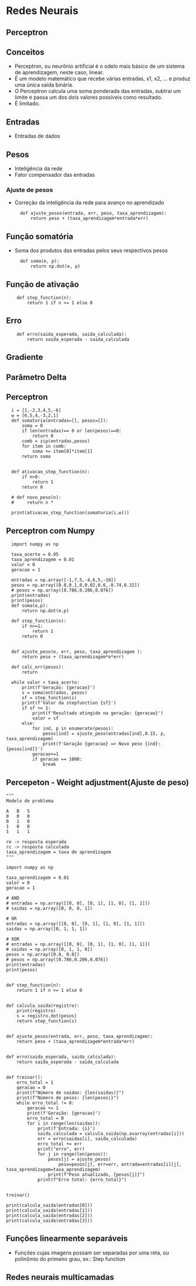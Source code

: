 # Redes Neurais

## Perceptron

## Conceitos

- Perceptron, ou neurônio artificial é o odelo mais básico de um sistema de aprendizagem, neste caso, linear.
- É um modelo matemático que recebe várias entradas, x1, x2, … e produz uma única saída binária.
- O Perceptron calcula uma soma ponderada das entradas, subtrai um limite e passa um dos dois valores possíveis como resultado.
- É limitado.

## Entradas

- Entradas de dados

## Pesos

- Inteligência da rede
- Fator compensador das entradas

### Ajuste de pesos

- Correção da inteligência da rede para avanço no aprendizado

        def ajuste_pesos(entrada, err, peso, taxa_aprendizagem):
            return peso + (taxa_aprendizagem*entrada*err)

## Função somatória

- Soma dos produtos das entradas pelos seus respectivos pesos

        def soma(e, p):
            return np.dot(e, p)

## Função de ativação

        def step_function(n):
            return 1 if n >= 1 else 0

## Erro

        def erro(saida_esperada, saida_calculada):
            return saida_esperada - saida_calculada

## Gradiente

## Parâmetro Delta

## Perceptron

      i = [1,-2,3,4,5,-6]
      w = [6,5,4,-3,2,1]
      def somatoria(entradas=[], pesos=[]):
          soma = 0
          if len(entradas)== 0 or len(pesos)==0:
              return 0
          comb = zip(entradas,pesos)
          for item in comb:
              soma += item[0]*item[1]
          return soma


      def ativacao_step_function(n):
          if n>0:
              return 1
          return 0

      # def novo_peso(n):
      #     return n *

      print(ativacao_step_function(somatoria(i,w)))

## Perceptron com Numpy

      import numpy as np

      taxa_acerto = 0.95
      taxa_aprendizagem = 0.01
      valor = 0
      geracao = 1

      entradas = np.array([-1,7,5,-4,6,5,-10])
      pesos = np.array([0.8,0.1,0,0.02,0.6,-0.74,0.32])
      # pesos = np.array([0.786,0.206,0.076])
      print(entradas)
      print(pesos)
      def soma(e,p):
          return np.dot(e,p)

      def step_function(n):
          if n>=1:
              return 1
          return 0


      def ajuste_peso(e, err, peso, taxa_aprendizagem ):
          return peso + (taxa_aprendizagem*e*err)

      def calc_err(pesos):
          return

      while valor < taxa_acerto:
          print(f'Geração: {geracao}')
          s = soma(entradas, pesos)
          sf = step_function(s)
          print(f'Valor da stepfunction {sf}')
          if sf >= 1:
              print(f'Resultado atingido na geração: {geracao}')
              valor = sf
          else:
              for ind, p in enumerate(pesos):
                  pesos[ind] = ajuste_peso(entradas[ind],0.15, p, taxa_aprendizagem)
                  print(f'Geração {geracao} => Novo peso {ind}: {pesos[ind]}')
              geracao+=1
              if geracao == 1000:
                  break

## Percepeton - Weight adjustment(Ajuste de peso)

    """
    Modelo de problema

    A   B   S
    0   0   0
    0   1   0
    1   0   0
    1   1   1

    re -> resposta esperada
    rc -> resposta calculada
    taxa_aprendizagem = taxa de aprendizagem
    """

    import numpy as np

    taxa_aprendizagem = 0.01
    valor = 0
    geracao = 1

    # AND
    # entradas = np.array([[0, 0], [0, 1], [1, 0], [1, 1]])
    # saidas = np.array([0, 0, 0, 1])

    # OR
    entradas = np.array([[0, 0], [0, 1], [1, 0], [1, 1]])
    saidas = np.array([0, 1, 1, 1])

    # XOR
    # entradas = np.array([[0, 0], [0, 1], [1, 0], [1, 1]])
    # saidas = np.array([0, 1, 1, 0])
    pesos = np.array([0.0, 0.0])
    # pesos = np.array([0.786,0.206,0.076])
    print(entradas)
    print(pesos)


    def step_function(n):
        return 1 if n >= 1 else 0


    def calcula_saida(registro):
        print(registro)
        s = registro.dot(pesos)
        return step_function(s)


    def ajuste_pesos(entrada, err, peso, taxa_aprendizagem):
        return peso + (taxa_aprendizagem*entrada*err)


    def erro(saida_esperada, saida_calculada):
        return saida_esperada - saida_calculada


    def treinar():
        erro_total = 1
        geracao = 0
        print(f"Número de saídas: {len(saidas)}")
        print(f"Número de pesos: {len(pesos)}")
        while erro_total != 0:
            geracao += 1
            print(f'Geração: {geracao}')
            erro_total = 0
            for i in range(len(saidas)):
                print(f'Entrada: {i}')
                saida_calculada = calcula_saida(np.asarray(entradas[i]))
                err = erro(saidas[i], saida_calculada)
                erro_total += err
                print("erro", err)
                for j in range(len(pesos)):
                    pesos[j] = ajuste_pesos(
                        peso=pesos[j], err=err, entrada=entradas[i][j], taxa_aprendizagem=taxa_aprendizagem)
                    print(f"Peso atualizado, {pesos[j]}")
                print(f"Erro total: {erro_total}")


    treinar()

    print(calcula_saida(entradas[0]))
    print(calcula_saida(entradas[1]))
    print(calcula_saida(entradas[2]))
    print(calcula_saida(entradas[3]))

## Funções linearmente separáveis

- Funções cujas imagens possam ser separadas por uma reta, ou polinômio do primeiro grau, ex.: Step function

## Redes neurais multicamadas


